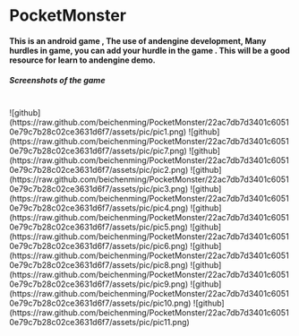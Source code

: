 PocketMonster
=============

<h4>This is an android game , The use of andengine development, Many hurdles in game, you can add your hurdle in the game . This will be a good resource for learn to andengine demo.</h4>
<h5>Screenshots of the game</h5><br/>
![github](https://raw.github.com/beichenming/PocketMonster/22ac7db7d3401c60510e79c7b28c02ce3631d6f7/assets/pic/pic1.png)
![github](https://raw.github.com/beichenming/PocketMonster/22ac7db7d3401c60510e79c7b28c02ce3631d6f7/assets/pic/pic7.png)
![github](https://raw.github.com/beichenming/PocketMonster/22ac7db7d3401c60510e79c7b28c02ce3631d6f7/assets/pic/pic2.png)
![github](https://raw.github.com/beichenming/PocketMonster/22ac7db7d3401c60510e79c7b28c02ce3631d6f7/assets/pic/pic3.png)
![github](https://raw.github.com/beichenming/PocketMonster/22ac7db7d3401c60510e79c7b28c02ce3631d6f7/assets/pic/pic4.png)
![github](https://raw.github.com/beichenming/PocketMonster/22ac7db7d3401c60510e79c7b28c02ce3631d6f7/assets/pic/pic5.png)
![github](https://raw.github.com/beichenming/PocketMonster/22ac7db7d3401c60510e79c7b28c02ce3631d6f7/assets/pic/pic6.png)
![github](https://raw.github.com/beichenming/PocketMonster/22ac7db7d3401c60510e79c7b28c02ce3631d6f7/assets/pic/pic8.png)
![github](https://raw.github.com/beichenming/PocketMonster/22ac7db7d3401c60510e79c7b28c02ce3631d6f7/assets/pic/pic9.png)
![github](https://raw.github.com/beichenming/PocketMonster/22ac7db7d3401c60510e79c7b28c02ce3631d6f7/assets/pic/pic10.png)
![github](https://raw.github.com/beichenming/PocketMonster/22ac7db7d3401c60510e79c7b28c02ce3631d6f7/assets/pic/pic11.png)
